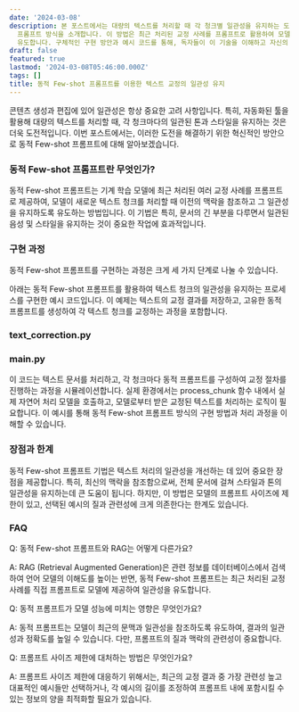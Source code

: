 ```yaml
---
date: '2024-03-08'
description: 본 포스트에서는 대량의 텍스트를 처리할 때 각 청크별 일관성을 유지하는 도전적인 과제를 해결하기 위한 신기술, 동적 Few-shot
  프롬프트 방식을 소개합니다. 이 방법은 최근 처리된 교정 사례를 프롬프트로 활용하여 모델이 새로운 텍스트 청크를 일관된 스타일과 톤으로 교정하도록
  유도합니다. 구체적인 구현 방안과 예시 코드를 통해, 독자들이 이 기술을 이해하고 자신의 프로젝트에 적용할 수 있도록 안내합니다.
draft: false
featured: true
lastmod: '2024-03-08T05:46:00.000Z'
tags: []
title: 동적 Few-shot 프롬프트를 이용한 텍스트 교정의 일관성 유지
---
```


콘텐츠 생성과 편집에 있어 일관성은 항상 중요한 고려 사항입니다. 특히, 자동화된 툴을 활용해 대량의 텍스트를 처리할 때, 각 청크마다의 일관된 톤과 스타일을 유지하는 것은 더욱 도전적입니다. 이번 포스트에서는, 이러한 도전을 해결하기 위한 혁신적인 방안으로 동적 Few-shot 프롬프트에 대해 알아보겠습니다.

### 동적 Few-shot 프롬프트란 무엇인가?

동적 Few-shot 프롬프트는 기계 학습 모델에 최근 처리된 여러 교정 사례를 프롬프트로 제공하여, 모델이 새로운 텍스트 청크를 처리할 때 이전의 맥락을 참조하고 그 일관성을 유지하도록 유도하는 방법입니다. 이 기법은 특히, 문서의 긴 부분을 다루면서 일관된 음성 및 스타일을 유지하는 것이 중요한 작업에 효과적입니다.

### 구현 과정

동적 Few-shot 프롬프트를 구현하는 과정은 크게 세 가지 단계로 나눌 수 있습니다.



아래는 동적 Few-shot 프롬프트를 활용하여 텍스트 청크의 일관성을 유지하는 프로세스를 구현한 예시 코드입니다. 이 예제는 텍스트의 교정 결과를 저장하고, 고유한 동적 프롬프트를 생성하여 각 텍스트 청크를 교정하는 과정을 포함합니다.

### text_correction.py

### main.py

이 코드는 텍스트 문서를 처리하고, 각 청크마다 동적 프롬프트를 구성하여 교정 절차를 진행하는 과정을 시뮬레이션합니다. 실제 환경에서는 process_chunk 함수 내에서 실제 자연어 처리 모델을 호출하고, 모델로부터 받은 교정된 텍스트를 처리하는 로직이 필요합니다. 이 예시를 통해 동적 Few-shot 프롬프트 방식의 구현 방법과 처리 과정을 이해할 수 있습니다.

### 장점과 한계

동적 Few-shot 프롬프트 기법은 텍스트 처리의 일관성을 개선하는 데 있어 중요한 장점을 제공합니다. 특히, 최신의 맥락을 참조함으로써, 전체 문서에 걸쳐 스타일과 톤의 일관성을 유지하는데 큰 도움이 됩니다. 하지만, 이 방법은 모델의 프롬프트 사이즈에 제한이 있고, 선택된 예시의 질과 관련성에 크게 의존한다는 한계도 있습니다.

### FAQ

Q: 동적 Few-shot 프롬프트와 RAG는 어떻게 다른가요?

A: RAG (Retrieval Augmented Generation)은 관련 정보를 데이터베이스에서 검색하여 언어 모델의 이해도를 높이는 반면, 동적 Few-shot 프롬프트는 최근 처리된 교정 사례를 직접 프롬프트로 모델에 제공하여 일관성을 유도합니다.

Q: 동적 프롬프트가 모델 성능에 미치는 영향은 무엇인가요?

A: 동적 프롬프트는 모델이 최근의 문맥과 일관성을 참조하도록 유도하여, 결과의 일관성과 정확도를 높일 수 있습니다. 다만, 프롬프트의 질과 맥락의 관련성이 중요합니다.

Q: 프롬프트 사이즈 제한에 대처하는 방법은 무엇인가요?

A: 프롬프트 사이즈 제한에 대응하기 위해서는, 최근의 교정 결과 중 가장 관련성 높고 대표적인 예시들만 선택하거나, 각 예시의 길이를 조정하여 프롬프트 내에 포함시킬 수 있는 정보의 양을 최적화할 필요가 있습니다.